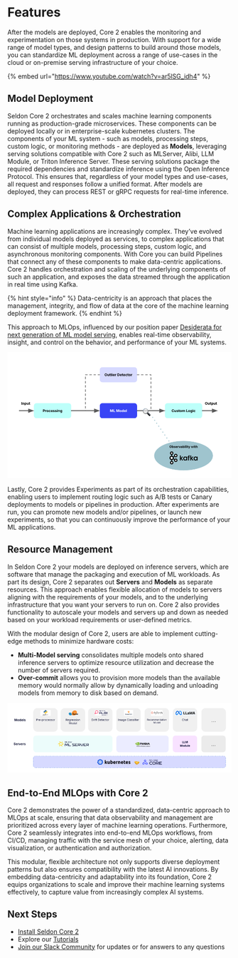 # Features

 After the models are deployed, Core 2 enables the monitoring and experimentation on those systems in production. With support for a wide range of model types, and design patterns to build around those models, you can standardize ML deployment across a range of use-cases in the cloud or on-premise serving infrastructure of your choice. 

{% embed url="https://www.youtube.com/watch?v=ar5lSG_idh4" %}

## Model Deployment

Seldon Core 2 orchestrates and scales machine learning components running as production-grade microservices. These components can be deployed locally or in enterprise-scale kubernetes clusters. The components of your ML system - such as models, processing steps, custom logic, or monitoring methods - are deployed as **Models**, leveraging serving solutions compatible with Core 2 such as MLServer, Alibi, LLM Module, or Triton Inference Server. These serving solutions package the required dependencies and standardize inference using the Open Inference Protocol. This ensures that, regardless of your model types and use-cases, all request and responses follow a unified format. After models are deployed, they can process REST or gRPC requests for real-time inference.

## Complex Applications & Orchestration

Machine learning applications are increasingly complex. They’ve evolved from individual models deployed as services, to complex applications that can consist of multiple models, processing steps, custom logic, and asynchronous monitoring components. With Core you can build  Pipelines that connect any of these components to make data-centric applications. Core 2 handles orchestration and scaling of the underlying components of such an application, and exposes the data streamed through the application in real time using Kafka. 

{% hint style="info" %}
Data-centricity is an approach that places the management, integrity, and flow of data at the core of the machine learning deployment framework. 
{% endhint %}

This approach to MLOps, influenced by our position paper [Desiderata for next generation of ML model serving](https://arxiv.org/abs/2210.14665), enables real-time observability, insight, and control on the behavior, and performance of your ML systems.  


![Data-centric pipeline](images/pipeline-intro.png)

Lastly, Core 2 provides Experiments as part of its orchestration capabilities, enabling users to implement routing logic such as A/B tests or Canary deployments to models or pipelines in production. After experiments are run, you can promote new models and/or pipelines, or launch new experiments, so that you can continuously improve the performance of your ML applications.


## Resource Management

In Seldon Core 2 your models are deployed on inference servers, which are software that manage the packaging and execution of ML workloads. As part its design, Core 2 separates out **Servers** and **Models** as separate resources. This approach enables flexible allocation of models to servers aligning with the requirements of your models, and to the underlying infrastructure that you want your servers to run on. Core 2 also provides functionality to autoscale your models and servers up and down as needed based on your workload requirements or user-defined metrics. 

With the modular design of Core 2, users are able to implement cutting-edge methods to minimize hardware costs:

- **Multi-Model serving** consolidates multiple models onto shared inference servers to optimize resource utilization and decrease the number of servers required.
- **Over-commit** allows you to provision more models than the available memory would normally allow by dynamically loading and unloading models from memory to disk based on demand.

![Example: Serving multiple model types across inference servers](images/models-servers.png)

## End-to-End MLOps with Core 2

Core 2 demonstrates the power of a standardized, data-centric approach to MLOps at scale, ensuring that data observability and management are prioritized across every layer of machine learning operations. Furthermore, Core 2 seamlessly integrates into end-to-end MLOps workflows, from CI/CD, managing traffic with the service mesh of your choice, alerting, data visualization, or authentication and authorization. 

This modular, flexible architecture not only supports diverse deployment patterns but also ensures compatibility with the latest AI innovations. By embedding data-centricity and adaptability into its foundation, Core 2 equips organizations to scale and improve their machine learning systems effectively, to capture value from increasingly complex AI systems.

## Next Steps

- [Install Seldon Core 2](./getting-started/README.md)
- Explore our [Tutorials](./examples/README.md)
- [Join our Slack Community](https://seldondev.slack.com/join/shared_invite/zt-vejg6ttd-ksZiQs3O_HOtPQsen_labg#/shared-invite/email) for updates or for answers to any questions
